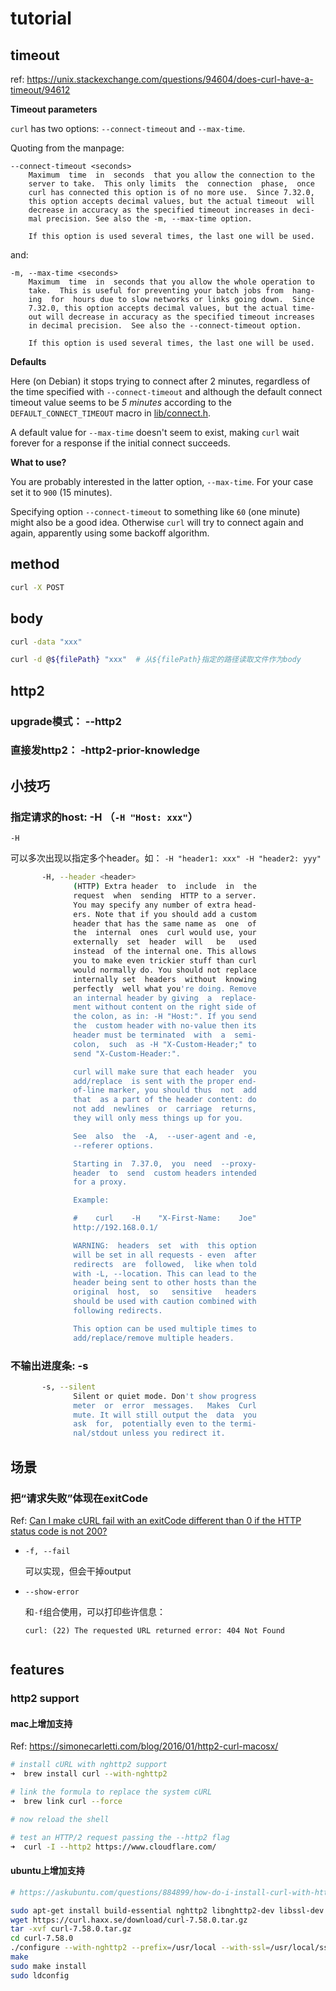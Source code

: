 









# tutorial





## timeout

ref: https://unix.stackexchange.com/questions/94604/does-curl-have-a-timeout/94612

**Timeout parameters**

`curl` has two options: `--connect-timeout` and `--max-time`.

Quoting from the manpage:

```
--connect-timeout <seconds>
    Maximum  time  in  seconds  that you allow the connection to the
    server to take.  This only limits  the  connection  phase,  once
    curl has connected this option is of no more use.  Since 7.32.0,
    this option accepts decimal values, but the actual timeout  will
    decrease in accuracy as the specified timeout increases in deci‐
    mal precision. See also the -m, --max-time option.

    If this option is used several times, the last one will be used.
```

and:

```
-m, --max-time <seconds>
    Maximum  time  in  seconds that you allow the whole operation to
    take.  This is useful for preventing your batch jobs from  hang‐
    ing  for  hours due to slow networks or links going down.  Since
    7.32.0, this option accepts decimal values, but the actual time‐
    out will decrease in accuracy as the specified timeout increases
    in decimal precision.  See also the --connect-timeout option.

    If this option is used several times, the last one will be used.
```

**Defaults**

Here (on Debian) it stops trying to connect after 2 minutes, regardless of the time specified with `--connect-timeout` and although the default connect timeout value seems to be *5 minutes* according to the `DEFAULT_CONNECT_TIMEOUT` macro in [lib/connect.h](https://github.com/curl/curl/blob/master/lib/connect.h).

A default value for `--max-time` doesn't seem to exist, making `curl` wait forever for a response if the initial connect succeeds.

**What to use?**

You are probably interested in the latter option, `--max-time`. For your case set it to `900` (15 minutes).

Specifying option `--connect-timeout` to something like `60` (one minute) might also be a good idea. Otherwise `curl` will try to connect again and again, apparently using some backoff algorithm.







## method



```sh
curl -X POST
```



## body



```sh
curl -data "xxx"

curl -d @${filePath} "xxx"  # 从${filePath}指定的路径读取文件作为body
```





## http2



### upgrade模式： --http2



### 直接发http2： -http2-prior-knowledge





## 小技巧



### 指定请求的host: -H （`-H "Host: xxx"`）



`-H`

可以多次出现以指定多个header。如： `-H "header1: xxx" -H "header2: yyy"`



```sh
       -H, --header <header>
              (HTTP) Extra header  to  include  in  the
              request  when  sending  HTTP to a server.
              You may specify any number of extra head‐
              ers. Note that if you should add a custom
              header that has the same name as  one  of
              the  internal  ones  curl would use, your
              externally  set  header  will   be   used
              instead  of the internal one. This allows
              you to make even trickier stuff than curl
              would normally do. You should not replace
              internally set  headers  without  knowing
              perfectly  well what you're doing. Remove
              an internal header by giving  a  replace‐
              ment without content on the right side of
              the colon, as in: -H "Host:". If you send
              the  custom header with no-value then its
              header must be terminated  with  a  semi‐
              colon,  such  as -H "X-Custom-Header;" to
              send "X-Custom-Header:".

              curl will make sure that each header  you
              add/replace  is sent with the proper end-
              of-line marker, you should thus  not  add
              that  as a part of the header content: do
              not add  newlines  or  carriage  returns,
              they will only mess things up for you.

              See  also  the  -A,  --user-agent and -e,
              --referer options.

              Starting in  7.37.0,  you  need  --proxy-
              header  to  send  custom headers intended
              for a proxy.

              Example:

              #    curl    -H    "X-First-Name:    Joe"
              http://192.168.0.1/

              WARNING:  headers  set  with  this option
              will be set in all requests - even  after
              redirects  are  followed,  like when told
              with -L, --location. This can lead to the
              header being sent to other hosts than the
              original  host,  so   sensitive   headers
              should be used with caution combined with
              following redirects.

              This option can be used multiple times to
              add/replace/remove multiple headers.              
```





### 不输出进度条: -s



```sh
       -s, --silent
              Silent or quiet mode. Don't show progress
              meter  or  error  messages.   Makes  Curl
              mute. It will still output the  data  you
              ask  for,  potentially even to the termi‐
              nal/stdout unless you redirect it.
```





## 场景



### 把“请求失败”体现在exitCode

Ref: [Can I make cURL fail with an exitCode different than 0 if the HTTP status code is not 200?](https://superuser.com/questions/590099/can-i-make-curl-fail-with-an-exitcode-different-than-0-if-the-http-status-code-i)





* `-f, --fail`

  可以实现，但会干掉output

* `--show-error`

  和`-f`组合使用，可以打印些许信息：

  ```shell
  curl: (22) The requested URL returned error: 404 Not Found
  ```

  



```shell

```





## features



### http2 support



#### mac上增加支持



Ref: https://simonecarletti.com/blog/2016/01/http2-curl-macosx/



```sh
# install cURL with nghttp2 support
➜  brew install curl --with-nghttp2

# link the formula to replace the system cURL
➜  brew link curl --force

# now reload the shell

# test an HTTP/2 request passing the --http2 flag
➜  curl -I --http2 https://www.cloudflare.com/
```



#### ubuntu上增加支持



```sh
# https://askubuntu.com/questions/884899/how-do-i-install-curl-with-http2-support

sudo apt-get install build-essential nghttp2 libnghttp2-dev libssl-dev
wget https://curl.haxx.se/download/curl-7.58.0.tar.gz
tar -xvf curl-7.58.0.tar.gz
cd curl-7.58.0
./configure --with-nghttp2 --prefix=/usr/local --with-ssl=/usr/local/ssl
make
sudo make install
sudo ldconfig
```



























